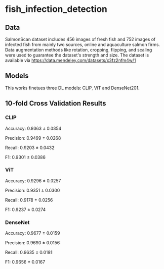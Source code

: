 # fish_infection_detection

## Data
SalmonScan dataset includes 456 images of fresh fish and 752 images of infected fish from mainly two sources, online and aquaculture salmon firms. Data augmentation methods like rotation, cropping, flipping, and scaling were used to guarantee the dataset's strength and size. The dataset is available via https://data.mendeley.com/datasets/x3fz2nfm4w/1

## Models
This works finetues three DL models: CLIP, ViT and DenseNet201.

## 10-fold Cross Validation Results

### CLIP 
Accuracy: 0.9363 ± 0.0354

Precision: 0.9499 ± 0.0268

Recall: 0.9203 ± 0.0432

F1: 0.9301 ± 0.0386

### ViT
Accuracy: 0.9296 ± 0.0257

Precision: 0.9351 ± 0.0300

Recall: 0.9178 ± 0.0256

F1: 0.9237 ± 0.0274

### DenseNet
Accuracy: 0.9677 ± 0.0159

Precision: 0.9690 ± 0.0156

Recall: 0.9635 ± 0.0181

F1: 0.9656 ± 0.0167
